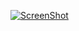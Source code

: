 

[![ScreenShot](http://pix.toile-libre.org/upload/original/1439892045.png)](https://youtu.be/nZKy_nYUxCs)
